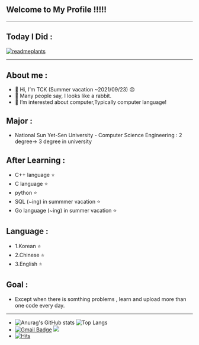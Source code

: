 ## Welcome to My Profile !!!!!
---------
## Today I Did :
[![readmeplants](https://readmeplants.com/get?name=TCK2001&planet=purpleMoon&plant=blossomTree&nameTag=blackNameTag&ground=hill&background=black)](https://github.com/devxb/readmeplants)

<!---
[![commit combo](http://commitcombo.com/get?user=TCK2001&theme=Sunset-mini)](https://github.com/devxb/commitcombo)
--->
---------
## About me : 
+ 👋 Hi, I’m TCK  (Summer vacation ~2021/09/23) 😢
+ :rabbit: Many people say, I looks like a rabbit.
+ 👀 I’m interested about computer,Typically computer language!
## Major :
+ National Sun Yet-Sen University - Computer Science Engineering : 2 degree-> 3 degree in university
## After Learning :
+ C++ language :star:
+ C language :star:
+ python :star:
+ SQL (~ing) in summmer vacation :star:
+ Go language (~ing) in summer vacation :star:
## Language :
+  1.Korean :star:
+  2.Chinese :star:
+  3.English :star:
## Goal :
+ Except when there is somthing problems , learn and upload more than one code every day.
--------
- ![Anurag's GitHub stats](https://github-readme-stats.vercel.app/api?username=TCK2001&show_icons=true&theme=highcontrast)
  ![Top Langs](https://github-readme-stats.vercel.app/api/top-langs/?username=TCK2001&langs_count=8)
- [![Gmail Badge](https://img.shields.io/badge/Gmail-d14836?style=flat-square&logo=Gmail&logoColor=white&link=mailto:ekatmdrkd7227@gmail.com)](mailto:ekatmdrkd7227@gmail.com)
   <image src="https://img.shields.io/github/followers/TCK2001?style=social"> 
- [![Hits](https://hits.seeyoufarm.com/api/count/incr/badge.svg?url=https%3A%2F%2Fgithub.com%2FTCK2001&count_bg=%2379C83D&title_bg=%23555555&icon=&icon_color=%23E7E7E7&title=hits&edge_flat=false)](https://hits.seeyoufarm.com)
 
<!---
TCK2001/TCK2001 is a ✨ special ✨ repository because its `README.md` (this file) appears on your GitHub profile.
You can click the Preview link to take a look at your changes.
--->
